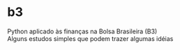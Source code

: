 # b3
Python aplicado às finanças na Bolsa Brasileira (B3) <br>
Alguns estudos simples que podem trazer algumas idéias 
